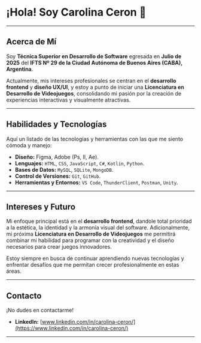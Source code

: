 # ¡Hola! Soy Carolina Ceron 🌸

---

## Acerca de Mí

Soy **Técnica Superior en Desarrollo de Software** egresada en **Julio de 2025** del **IFTS Nº 29 de la Ciudad Autónoma de Buenos Aires (CABA), Argentina**.

Actualmente, mis intereses profesionales se centran en el **desarrollo frontend** y **diseño UX/UI**, y estoy a punto de iniciar una **Licenciatura en Desarrollo de Videojuegos**, consolidando mi pasión por la creación de experiencias interactivas y visualmente atractivas.

---

## Habilidades y Tecnologías

Aquí un listado de las tecnologías y herramientas con las que me siento cómoda y manejo:
* **Diseño:** Figma, Adobe (Ps, Il, Ae).
* **Lenguajes:** `HTML`, `CSS`, `JavaScript`, `C#`, `Kotlin`, `Python`.
* **Bases de Datos:** `MySQL`, `SQLite`, `MongoDB`.
* **Control de Versiones:** `Git`, `GitHub`.
* **Herramientas y Entornos:** `VS Code`, `ThunderClient`, `Postman`, `Unity`.

---

## Intereses y Futuro

Mi enfoque principal está en el **desarrollo frontend**, dandole total prioridad a la estética, la identidad y la armonía visual del software. Adicionalmente, mi próxima **Licenciatura en Desarrollo de Videojuegos** me permitirá combinar mi habilidad para programar con la creatividad y el diseño necesarios para crear juegos innovadores.

Estoy siempre en busca de continuar aprendiendo nuevas tecnologías y enfrentar desafíos que me permitan crecer profesionalmente en estas áreas.

---

## Contacto

¡No dudes en contactarme!

* **LinkedIn:** [www.linkedin.com/in/carolina-ceron/](https://www.linkedin.com/in/carolina-ceron/)

---
